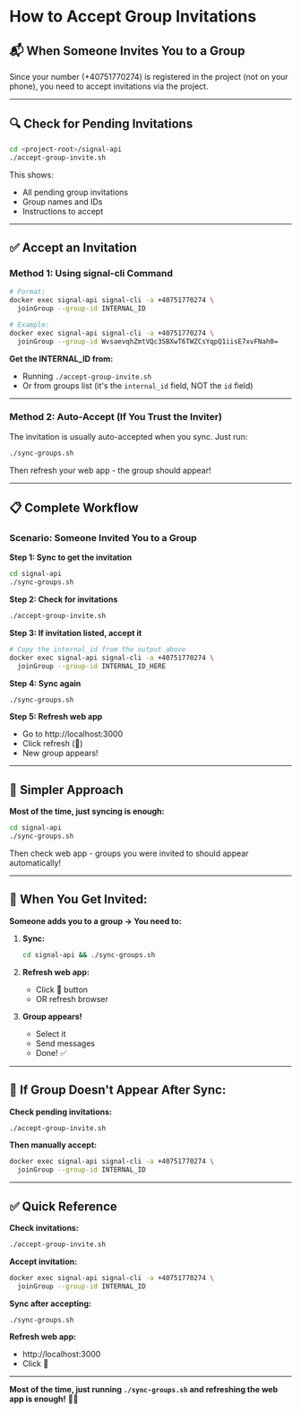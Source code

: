 # How to Accept Group Invitations

## 📬 **When Someone Invites You to a Group**

Since your number (+40751770274) is registered in the project (not on your phone), you need to accept invitations via the project.

---

## 🔍 **Check for Pending Invitations**

```bash
cd <project-root>/signal-api
./accept-group-invite.sh
```

This shows:
- All pending group invitations
- Group names and IDs
- Instructions to accept

---

## ✅ **Accept an Invitation**

### **Method 1: Using signal-cli Command**

```bash
# Format:
docker exec signal-api signal-cli -a +40751770274 \
  joinGroup --group-id INTERNAL_ID

# Example:
docker exec signal-api signal-cli -a +40751770274 \
  joinGroup --group-id WvsaevqhZmtVQc3SBXwT6TWZCsYqpQ1iisE7xvFNah0=
```

**Get the INTERNAL_ID from:**
- Running `./accept-group-invite.sh`
- Or from groups list (it's the `internal_id` field, NOT the `id` field)

---

### **Method 2: Auto-Accept (If You Trust the Inviter)**

The invitation is usually auto-accepted when you sync. Just run:

```bash
./sync-groups.sh
```

Then refresh your web app - the group should appear!

---

## 📋 **Complete Workflow**

### **Scenario: Someone Invited You to a Group**

**Step 1: Sync to get the invitation**
```bash
cd signal-api
./sync-groups.sh
```

**Step 2: Check for invitations**
```bash
./accept-group-invite.sh
```

**Step 3: If invitation listed, accept it**
```bash
# Copy the internal_id from the output above
docker exec signal-api signal-cli -a +40751770274 \
  joinGroup --group-id INTERNAL_ID_HERE
```

**Step 4: Sync again**
```bash
./sync-groups.sh
```

**Step 5: Refresh web app**
- Go to http://localhost:3000
- Click refresh (🔄)
- New group appears!

---

## 🎯 **Simpler Approach**

**Most of the time, just syncing is enough:**

```bash
cd signal-api
./sync-groups.sh
```

Then check web app - groups you were invited to should appear automatically!

---

## 📱 **When You Get Invited:**

**Someone adds you to a group → You need to:**

1. **Sync:**
   ```bash
   cd signal-api && ./sync-groups.sh
   ```

2. **Refresh web app:**
   - Click 🔄 button
   - OR refresh browser

3. **Group appears!**
   - Select it
   - Send messages
   - Done! ✅

---

## 🔧 **If Group Doesn't Appear After Sync:**

**Check pending invitations:**
```bash
./accept-group-invite.sh
```

**Then manually accept:**
```bash
docker exec signal-api signal-cli -a +40751770274 \
  joinGroup --group-id INTERNAL_ID
```

---

## ✅ **Quick Reference**

**Check invitations:**
```bash
./accept-group-invite.sh
```

**Accept invitation:**
```bash
docker exec signal-api signal-cli -a +40751770274 \
  joinGroup --group-id INTERNAL_ID
```

**Sync after accepting:**
```bash
./sync-groups.sh
```

**Refresh web app:**
- http://localhost:3000
- Click 🔄

---

**Most of the time, just running `./sync-groups.sh` and refreshing the web app is enough!** 🔄✨

